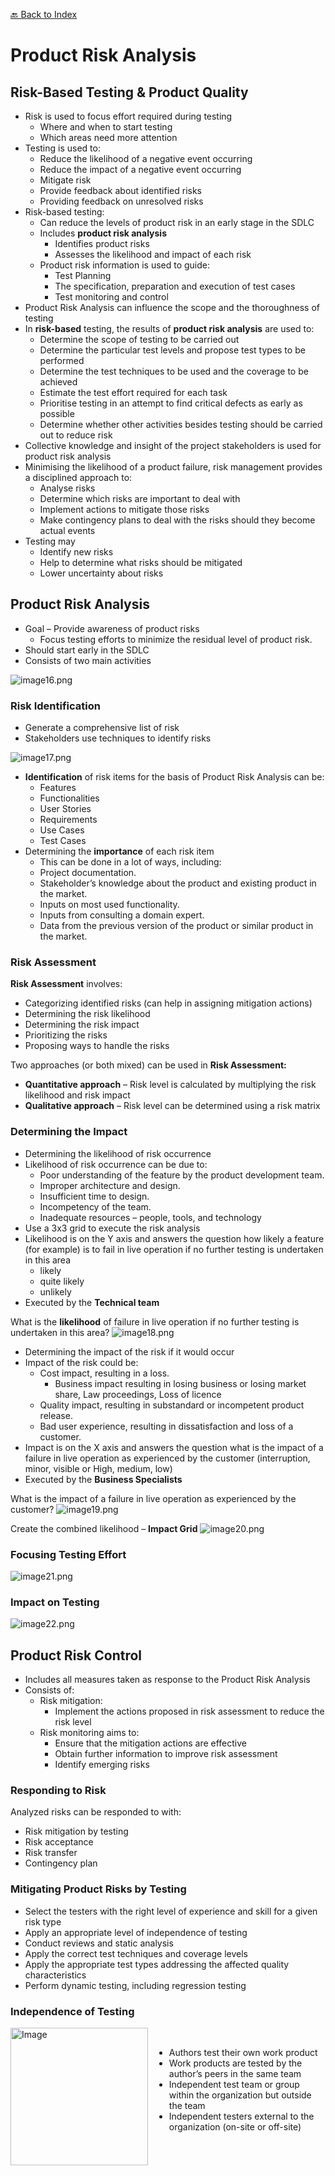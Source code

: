 [🔙 Back to Index](../index.md)

# Product Risk Analysis

## Risk-Based Testing & Product Quality

* Risk is used to focus effort required during testing
  * Where and when to start testing
  * Which areas need more attention
* Testing is used to:
  * Reduce the likelihood of a negative event occurring
  * Reduce the impact of a negative event occurring
  * Mitigate risk
  * Provide feedback about identified risks
  * Providing feedback on unresolved risks
* Risk-based testing:
  * Can reduce the levels of product risk in an early stage in the SDLC
  * Includes **product risk analysis**
    * Identifies product risks
    * Assesses the likelihood and impact of each risk
  * Product risk information is used to guide:
    * Test Planning
    * The specification, preparation and execution of test cases
    * Test monitoring and control
* Product Risk Analysis can influence the scope and the thoroughness of testing
* In **risk-based** testing, the results of **product risk analysis** are used to:
  * Determine the scope of testing to be carried out
  * Determine the particular test levels and propose test types to be performed
  * Determine the test techniques to be used and the coverage to be achieved
  * Estimate the test effort required for each task
  * Prioritise testing in an attempt to find critical defects as early as possible
  * Determine whether other activities besides testing should be carried out to reduce risk
* Collective knowledge and insight of the project stakeholders is used for product risk analysis
* Minimising the likelihood of a product failure, risk management provides a disciplined approach to:
  * Analyse risks
  * Determine which risks are important to deal with
  * Implement actions to mitigate those risks
  * Make contingency plans to deal with the risks should they become actual events
* Testing may
  * Identify new risks
  * Help to determine what risks should be mitigated
  * Lower uncertainty about risks

## Product Risk Analysis

* Goal – Provide awareness of product risks
  * Focus testing efforts to minimize the residual level of product risk.
* Should start early in the SDLC
* Consists of two main activities

![image16.png](assets/image16.png)

### Risk Identification

* Generate a comprehensive list of risk
* Stakeholders use techniques to identify risks

![image17.png](assets/image17.png)

* **Identification** of risk items for the basis of Product Risk Analysis can be:
  * Features
  * Functionalities
  * User Stories
  * Requirements
  * Use Cases
  * Test Cases
* Determining the **importance** of each risk item
  * This can be done in a lot of ways, including:
  * Project documentation.
  * Stakeholder’s knowledge about the product and existing product in the market.
  * Inputs on most used functionality.
  * Inputs from consulting a domain expert.
  * Data from the previous version of the product or similar product in the market.

### Risk Assessment

**Risk Assessment** involves:

* Categorizing identified risks (can help in assigning mitigation actions)
* Determining the risk likelihood
* Determining the risk impact
* Prioritizing the risks
* Proposing ways to handle the risks

Two approaches (or both mixed) can be used in **Risk Assessment:**

* **Quantitative approach** – Risk level is calculated by multiplying the risk likelihood and risk impact
* **Qualitative approach** – Risk level can be determined using a risk matrix

### Determining the Impact

* Determining the likelihood of risk occurrence
* Likelihood of risk occurrence can be due to:
  * Poor understanding of the feature by the product development team.
  * Improper architecture and design.
  * Insufficient time to design.
  * Incompetency of the team.
  * Inadequate resources – people, tools, and technology
* Use a 3x3 grid to execute the risk analysis
* Likelihood is on the Y axis and answers the question how likely a feature (for example) is to fail in live operation if no further testing is undertaken in this area
  * likely
  * quite likely
  * unlikely
* Executed by the **Technical team**

What is the **likelihood** of failure in live operation if no further testing is undertaken in this area?
![image18.png](assets/image18.png)

* Determining the impact of the risk if it would occur
* Impact of the risk could be:
  * Cost impact, resulting in a loss.
    * Business impact resulting in losing business or losing market share, Law proceedings, Loss of licence
  * Quality impact, resulting in substandard or incompetent product release.
  * Bad user experience, resulting in dissatisfaction and loss of a customer.
* Impact is on the X axis and answers the question what is the impact of a failure in live operation as experienced by the customer (interruption, minor, visible or High, medium, low)
* Executed by the **Business Specialists**

What is the impact of a failure in live operation as experienced by the customer?
![image19.png](assets/image19.png)

Create the combined likelihood – **Impact Grid**
![image20.png](assets/image20.png)

### Focusing Testing Effort
![image21.png](assets/image21.png)

### Impact on Testing
![image22.png](assets/image22.png)

## Product Risk Control
* Includes all measures taken as response to the Product Risk Analysis
* Consists of:
  * Risk mitigation:
    * Implement the actions proposed in risk assessment to reduce the risk level
  * Risk monitoring aims to:
    * Ensure that the mitigation actions are effective
    * Obtain further information to improve risk assessment
    * Identify emerging risks

### Responding to Risk
Analyzed risks can be responded to with:
* Risk mitigation by testing
* Risk acceptance
* Risk transfer
* Contingency plan

### Mitigating Product Risks by Testing
* Select the testers with the right level of experience and skill for a given risk type
* Apply an appropriate level of independence of testing
* Conduct reviews and static analysis
* Apply the correct test techniques and coverage levels
* Apply the appropriate test types addressing the affected quality characteristics
* Perform dynamic testing, including regression testing

### Independence of Testing

<div style="display: flex; align-items: flex-start;">
  <img src="assets/image23.png" alt="Image" style="height: 220px; margin-right: 10px; vertical-align: top;"/>
  <ul>
    <br>
    <li>Authors test their own work product</li>
    <li>Work products are tested by the author’s peers in the same team</li>
    <li>Independent test team or group within the organization but outside the team</li>
    <li>Independent testers external to the organization (on-site or off-site)</li>
  </ul>
</div>



